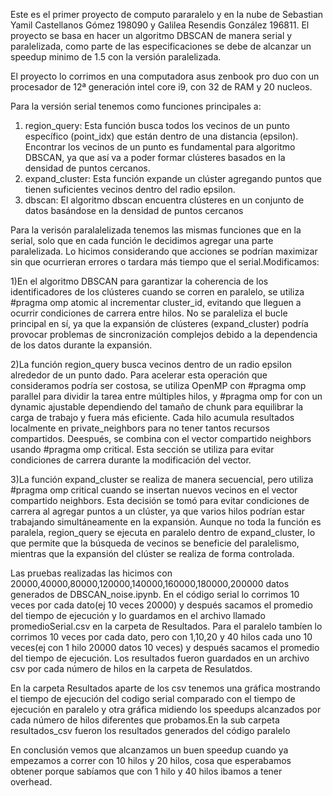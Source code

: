 Este es el primer proyecto de computo pararalelo y en la nube de Sebastian Yamil Castellanos Gómez 198090 y Galilea Resendis González 196811. El proyecto se basa en hacer un algoritmo DBSCAN de manera serial y paralelizada, como parte de las especificaciones se debe de alcanzar un speedup minimo de 1.5 con la versión paralelizada. 

El proyecto lo corrimos en una computadora asus zenbook pro duo con un procesador de 12ª generación intel core i9, con 32 de RAM y 20 nucleos. 

Para la versión serial tenemos como funciones principales a: 
1) region_query: Esta función busca todos los vecinos de un punto específico (point_idx) que están dentro de una distancia (epsilon). Encontrar los vecinos de un punto es fundamental para algoritmo DBSCAN, ya que así va a poder formar clústeres basados en la densidad de puntos cercanos.
2) expand_cluster: Esta función expande un clúster agregando puntos que tienen suficientes vecinos dentro del radio epsilon.
3) dbscan: El algoritmo dbscan encuentra clústeres en un conjunto de datos basándose en la densidad de puntos cercanos

Para la verisón paralalelizada tenemos las mismas funciones que en la serial, solo que en cada función le decidimos agregar una parte paralelizada. Lo hicimos considerando que acciones se podrían maximizar sin que ocurrieran errores o tardara más tiempo que el serial.Modificamos: 

1)En el algoritmo DBSCAN para garantizar la coherencia de los identificadores de los clústeres cuando se corren en paralelo, se utiliza #pragma omp atomic al incrementar cluster_id, evitando que lleguen a ocurrir condiciones de carrera entre hilos. No se paraleliza el bucle principal en sí, ya que la expansión de clústeres (expand_cluster) podría provocar problemas de sincronización complejos debido a la dependencia de los datos durante la expansión.

2)La función region_query busca vecinos dentro de un radio epsilon alrededor de un punto dado. Para acelerar esta operación que consideramos podría ser costosa, se utiliza OpenMP con #pragma omp parallel para dividir la tarea entre múltiples hilos, y #pragma omp for con un dynamic ajustable dependiendo del tamaño de chunk para equilibrar la carga de trabajo y fuera más eficiente. Cada hilo acumula resultados localmente en private_neighbors para no tener tantos recursos compartidos. Deespués, se combina con el vector compartido neighbors usando #pragma omp critical. Esta sección se utiliza para evitar condiciones de carrera durante la modificación del vector.

3)La función expand_cluster se realiza de manera secuencial, pero utiliza #pragma omp critical cuando se insertan nuevos vecinos en el vector compartido neighbors. Esta decisión se tomó para evitar condiciones de carrera al agregar puntos a un clúster, ya que varios hilos podrían estar trabajando simultáneamente en la expansión. Aunque no toda la función es paralela, region_query se ejecuta en paralelo dentro de expand_cluster, lo que permite que la búsqueda de vecinos se beneficie del paralelismo, mientras que la expansión del clúster se realiza de forma controlada.

Las pruebas realizadas las hicimos con 20000,40000,80000,120000,140000,160000,180000,200000 datos generados de DBSCAN_noise.ipynb. En el código serial lo corrimos 10 veces por cada dato(ej 10 veces 20000) y después sacamos el promedio del tiempo de ejecución y lo guardamos en el archivo llamado promedioSerial.csv en la carpeta de Resultados. Para el paralelo tambíen lo corrimos 10 veces por cada dato, pero con 1,10,20 y 40 hilos cada uno 10 veces(ej con 1 hilo 20000 datos 10 veces) y después sacamos el promedio del tiempo de ejecución. Los resultados fueron guardados en un archivo csv por cada número de hilos en la carpeta de Resulatdos.

En la carpeta Resultados aparte de los csv tenemos una gráfica mostrando el tiempo de ejecución del codigo serial comparado con el tiempo de ejecución en paralelo y otra gráfica midiendo los speedups alcanzados por cada número de hilos diferentes que probamos.En la sub carpeta resultados_csv fueron los resultados generados del código paralelo 

En conclusión vemos que alcanzamos un buen speedup cuando ya empezamos a correr con 10 hilos y 20 hilos, cosa que esperabamos obtener porque sabíamos que con 1 hilo y 40 hilos ibamos a tener overhead. 


